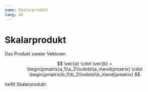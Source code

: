 ```yaml
---
name: Skalarprodukt
lang: de
---
```


# Skalarprodukt

Das Produkt zweier Vektoren 

$$ \vec{a} \cdot \vec{b} = \begin{pmatrix}a_1\\a_2\\\vdots\\a_n\end{pmatrix} \cdot \begin{pmatrix}b_1\\b_2\\\vdots\\b_n\end{pmatrix} $$

heißt Skalarprodukt.